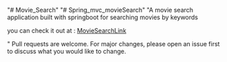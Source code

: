 "# Movie_Search" 
"# Spring_mvc_movieSearch" 
"A movie search application built with springboot for searching movies by keywords

you can check it out at :
[MovieSearchLink](https://movie-search-springboot.herokuapp.com/movieSearch)

"
Pull requests are welcome. For major changes, please open an issue first to discuss what you would like to change.

